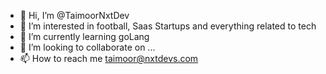 - 👋 Hi, I’m @TaimoorNxtDev
- 👀 I’m interested in football, Saas Startups and everything related to tech
- 🌱 I’m currently learning goLang
- 💞️ I’m looking to collaborate on ...
- 📫 How to reach me <taimoor@nxtdevs.com>

<!---
TaimoorNxtDev/TaimoorNxtDev is a ✨ special ✨ repository because its `README.md` (this file) appears on your GitHub profile.
You can click the Preview link to take a look at your changes.
--->
